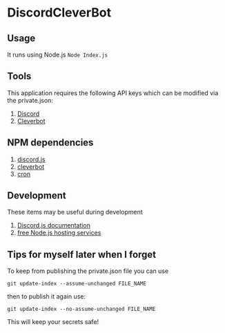 # DiscordCleverBot

## Usage
It runs using Node.js
	`Node Index.js`

## Tools
This application requires the following API keys which can be modified via the private.json:

1. [Discord](https://discordapp.com/developers/applications/me)
2. [Cleverbot](https://www.cleverbot.com/api/)

## NPM dependencies

1. [discord.js](https://github.com/hydrabolt/discord.js)
2. [cleverbot](https://github.com/dtesler/node-cleverbot)
3. [cron](https://github.com/kelektiv/node-cron)

## Development
These items may be useful during development

1. [Discord.js documentation](https://discord.js.org/#/docs/main/stable/general/welcome)
2. [free Node.js hosting services](https://www.heroku.com)

## Tips for myself later when I forget
To keep from publishing the private.json file you can use

`git update-index --assume-unchanged FILE_NAME`

then to publish it again use:

`git update-index --no-assume-unchanged FILE_NAME`

This will keep your secrets safe!
